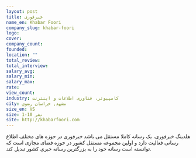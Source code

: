 ```yaml
---
layout: post
title: خبرفوری
name_en: Khabar Foori
company_slug: khabar-foori
logo: 
cover: 
company_count:
founded:
location: ""
total_review: 
total_interview: 
salary_avg: 
salary_min: 
salary_max: 
rate: 
view_count: 
industry: کامپیوتر، فناوری اطلاعات و اینترنت
city: مشهد, خراسان رضوي
size_en: VS
size: 1-10 نفر
site: http://khabarfoori.com
---
```


هلدینگ خبرفوری، یک رسانه کاملا مستقل می باشد خبرفوری در حوزه های مختلف اطلاع رسانی فعالیت دارد و اولین مجموعه مستقل کشور در حوزه فضای مجازی است که توانسته است رسانه خود را به بزرگترین رسانه خبری کشور تبدیل کند.
